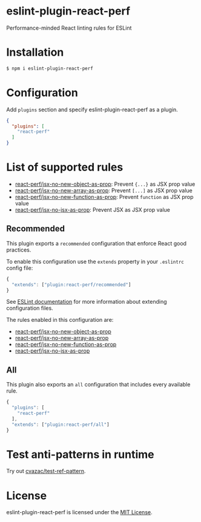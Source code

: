 eslint-plugin-react-perf
========================

Performance-minded React linting rules for ESLint

# Installation

```sh
$ npm i eslint-plugin-react-perf
```

# Configuration

Add `plugins` section and specify eslint-plugin-react-perf as a plugin.

```json
{
  "plugins": [
    "react-perf"
  ]
}
```

# List of supported rules

* [react-perf/jsx-no-new-object-as-prop](docs/rules/jsx-no-new-object-as-prop.md): Prevent `{...}` as JSX prop value
* [react-perf/jsx-no-new-array-as-prop](docs/rules/jsx-no-new-array-as-prop.md): Prevent `[...]` as JSX prop value
* [react-perf/jsx-no-new-function-as-prop](docs/rules/jsx-no-new-function-as-prop.md): Prevent `function` as JSX prop value
* [react-perf/jsx-no-jsx-as-prop](docs/rules/jsx-no-jsx-as-prop.md): Prevent JSX as JSX prop value

## Recommended

This plugin exports a `recommended` configuration that enforce React good practices.

To enable this configuration use the `extends` property in your `.eslintrc` config file:

```js
{
  "extends": ["plugin:react-perf/recommended"]
}
```

See [ESLint documentation](http://eslint.org/docs/user-guide/configuring#extending-configuration-files) for more information about extending configuration files.

The rules enabled in this configuration are:

* [react-perf/jsx-no-new-object-as-prop](docs/rules/jsx-no-new-object-as-prop.md)
* [react-perf/jsx-no-new-array-as-prop](docs/rules/jsx-no-new-array-as-prop.md)
* [react-perf/jsx-no-new-function-as-prop](docs/rules/jsx-no-new-function-as-prop.md)
* [react-perf/jsx-no-jsx-as-prop](docs/rules/jsx-no-jsx-as-prop.md)

## All

This plugin also exports an `all` configuration that includes every available rule.

```js
{
  "plugins": [
    "react-perf"
  ],
  "extends": ["plugin:react-perf/all"]
}
```

# Test anti-patterns in runtime
Try out [cvazac/test-ref-pattern](https://github.com/cvazac/test-ref-pattern).

# License

eslint-plugin-react-perf is licensed under the [MIT License](http://www.opensource.org/licenses/mit-license.php).
